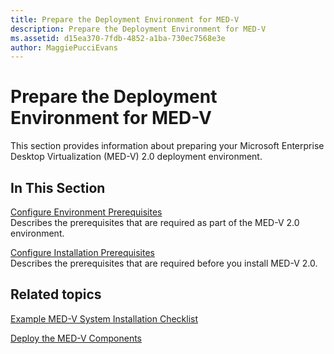 ```yaml
---
title: Prepare the Deployment Environment for MED-V
description: Prepare the Deployment Environment for MED-V
ms.assetid: d15ea370-7fdb-4852-a1ba-730ec7568e3e
author: MaggiePucciEvans
---
```


# Prepare the Deployment Environment for MED-V


This section provides information about preparing your Microsoft Enterprise Desktop Virtualization (MED-V) 2.0 deployment environment.

## In This Section


<a href="" id="configure-environment-prerequisites"></a>[Configure Environment Prerequisites](configure-environment-prerequisites.md)  
Describes the prerequisites that are required as part of the MED-V 2.0 environment.

<a href="" id="configure-installation-prerequisites"></a>[Configure Installation Prerequisites](configure-installation-prerequisites.md)  
Describes the prerequisites that are required before you install MED-V 2.0.

## Related topics


[Example MED-V System Installation Checklist](example-med-v-system-installation-checklist.md)

[Deploy the MED-V Components](deploy-the-med-v-components.md)

 

 





